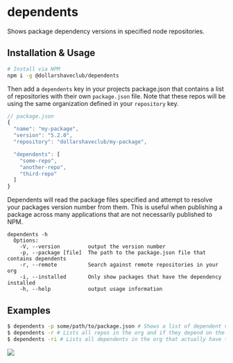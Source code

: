 # dependents
Shows package dependency versions in specified node repositories.

## Installation & Usage
```sh
# Install via NPM
npm i -g @dollarshaveclub/dependents
```
Then add a `dependents` key in your projects package.json that contains a list of repositories with their own `package.json` file. Note that these repos will be using the same organization defined in your `repository` key.
```javascript
// package.json
{
  "name": "my-package",
  "version": "5.2.0",
  "repository": "dollarshaveclub/my-package",

  "dependents": [
    "some-repo",
    "another-repo",
    "third-repo"
  ]
}

```

Dependents will read the package files specified and attempt to resolve your packages version number from them. This is useful when publishing a package across many applications that are not necessarily published to NPM.

```
dependents -h
  Options:
    -V, --version         output the version number
    -p, --package [file]  The path to the package.json file that contains dependents
    -r, --remote          Search against remote repositories in your org
    -i, --installed       Only show packages that have the dependency installed
    -h, --help            output usage information
```

## Examples
```sh
$ dependents -p some/path/to/package.json # Shows a list of dependent versions in the specified package
$ dependents -r # Lists all repos in the org and if they depend on the client package
$ dependents -ri # Lists all dependents in the org that actually have the client package installed
```

<img src="https://i.imgur.com/dZNtl5b.jpg">
